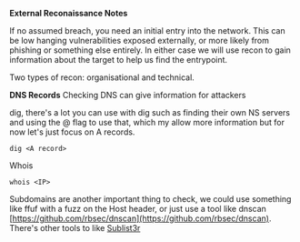 **External Reconaissance Notes**

If no assumed breach, you need an initial entry into the network. This can be low hanging vulnerabilities exposed externally, or more likely from phishing or something else entirely. In either case we will use recon to gain information about the target to help us find the entrypoint. 

Two types of recon: organisational and technical.

**DNS Records**
Checking DNS can give information for attackers

dig, there's a lot you can use with dig such as finding their own NS servers and using the @ flag to use that, which my allow more information but for now let's just focus on A records. 
```
dig <A record>
```

Whois
```
whois <IP>
```

Subdomains are another important thing to check, we could use something like ffuf with a fuzz on the Host header, or just use a tool like dnscan [https://github.com/rbsec/dnscan](https://github.com/rbsec/dnscan). There's other tools to like [Sublist3r](https://github.com/aboul3la/Sublist3r)

